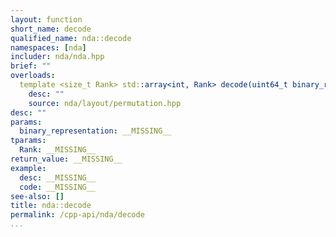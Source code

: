 ```yaml
---
layout: function
short_name: decode
qualified_name: nda::decode
namespaces: [nda]
includer: nda/nda.hpp
brief: ""
overloads:
  template <size_t Rank> std::array<int, Rank> decode(uint64_t binary_representation):
    desc: ""
    source: nda/layout/permutation.hpp
desc: ""
params:
  binary_representation: __MISSING__
tparams:
  Rank: __MISSING__
return_value: __MISSING__
example:
  desc: __MISSING__
  code: __MISSING__
see-also: []
title: nda::decode
permalink: /cpp-api/nda/decode
...
```


